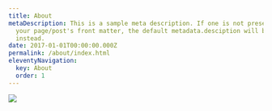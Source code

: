 ```yaml
---
title: About
metaDescription: This is a sample meta description. If one is not present in
  your page/post's front matter, the default metadata.desciption will be used
  instead.
date: 2017-01-01T00:00:00.000Z
permalink: /about/index.html
eleventyNavigation:
  key: About
  order: 1
---
```

![](https://images.unsplash.com/photo-1577219492769-b63a779fac28?ixlib=rb-1.2.1&ixid=MnwxMjA3fDB8MHxzZWFyY2h8MTd8fGNoZWZ8ZW58MHx8MHx8&auto=format&fit=crop&w=800&q=60)